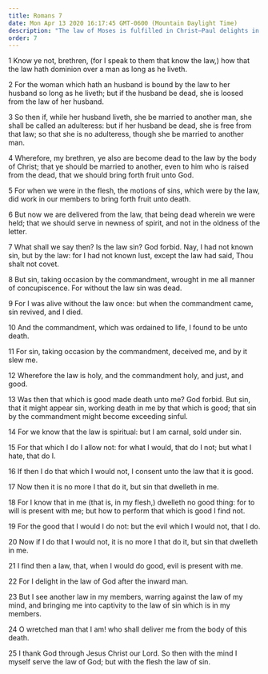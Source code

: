 ```yaml
---
title: Romans 7
date: Mon Apr 13 2020 16:17:45 GMT-0600 (Mountain Daylight Time)
description: "The law of Moses is fulfilled in Christ—Paul delights in the law of God after the inward man."
order: 7
---
```


1 Know ye not, brethren, (for I speak to them that know the law,) how that the law hath dominion over a man as long as he liveth.

2 For the woman which hath an husband is bound by the law to her husband so long as he liveth; but if the husband be dead, she is loosed from the law of her husband.

3 So then if, while her husband liveth, she be married to another man, she shall be called an adulteress: but if her husband be dead, she is free from that law; so that she is no adulteress, though she be married to another man.

4 Wherefore, my brethren, ye also are become dead to the law by the body of Christ; that ye should be married to another, even to him who is raised from the dead, that we should bring forth fruit unto God.

5 For when we were in the flesh, the motions of sins, which were by the law, did work in our members to bring forth fruit unto death.

6 But now we are delivered from the law, that being dead wherein we were held; that we should serve in newness of spirit, and not in the oldness of the letter.

7 What shall we say then? Is the law sin? God forbid. Nay, I had not known sin, but by the law: for I had not known lust, except the law had said, Thou shalt not covet.

8 But sin, taking occasion by the commandment, wrought in me all manner of concupiscence. For without the law sin was dead.

9 For I was alive without the law once: but when the commandment came, sin revived, and I died.

10 And the commandment, which was ordained to life, I found to be unto death.

11 For sin, taking occasion by the commandment, deceived me, and by it slew me.

12 Wherefore the law is holy, and the commandment holy, and just, and good.

13 Was then that which is good made death unto me? God forbid. But sin, that it might appear sin, working death in me by that which is good; that sin by the commandment might become exceeding sinful.

14 For we know that the law is spiritual: but I am carnal, sold under sin.

15 For that which I do I allow not: for what I would, that do I not; but what I hate, that do I.

16 If then I do that which I would not, I consent unto the law that it is good.

17 Now then it is no more I that do it, but sin that dwelleth in me.

18 For I know that in me (that is, in my flesh,) dwelleth no good thing: for to will is present with me; but how to perform that which is good I find not.

19 For the good that I would I do not: but the evil which I would not, that I do.

20 Now if I do that I would not, it is no more I that do it, but sin that dwelleth in me.

21 I find then a law, that, when I would do good, evil is present with me.

22 For I delight in the law of God after the inward man.

23 But I see another law in my members, warring against the law of my mind, and bringing me into captivity to the law of sin which is in my members.

24 O wretched man that I am! who shall deliver me from the body of this death.

25 I thank God through Jesus Christ our Lord. So then with the mind I myself serve the law of God; but with the flesh the law of sin.

